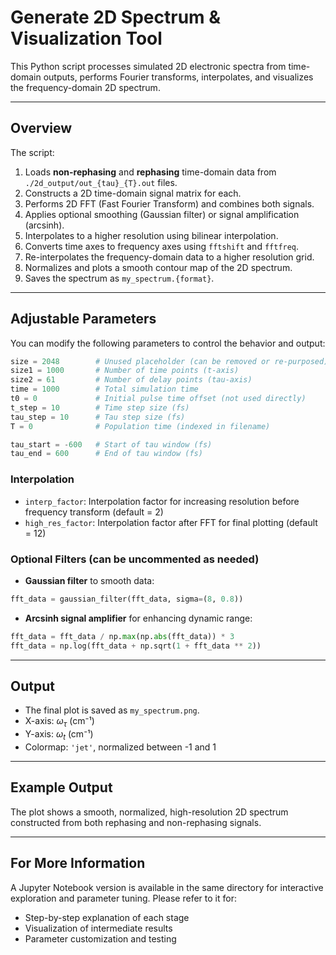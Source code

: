 # Generate 2D Spectrum & Visualization Tool

This Python script processes simulated 2D electronic spectra from time-domain outputs, performs Fourier transforms, interpolates, and visualizes the frequency-domain 2D spectrum.

---

## Overview

The script:

1. Loads **non-rephasing** and **rephasing** time-domain data from `./2d_output/out_{tau}_{T}.out` files.
2. Constructs a 2D time-domain signal matrix for each.
3. Performs 2D FFT (Fast Fourier Transform) and combines both signals.
4. Applies optional smoothing (Gaussian filter) or signal amplification (arcsinh).
5. Interpolates to a higher resolution using bilinear interpolation.
6. Converts time axes to frequency axes using `fftshift` and `fftfreq`.
7. Re-interpolates the frequency-domain data to a higher resolution grid.
8. Normalizes and plots a smooth contour map of the 2D spectrum.
9. Saves the spectrum as `my_spectrum.{format}`.

---

## Adjustable Parameters

You can modify the following parameters to control the behavior and output:

```python
size = 2048        # Unused placeholder (can be removed or re-purposed)
size1 = 1000       # Number of time points (t-axis)
size2 = 61         # Number of delay points (tau-axis)
time = 1000        # Total simulation time
t0 = 0             # Initial pulse time offset (not used directly)
t_step = 10        # Time step size (fs)
tau_step = 10      # Tau step size (fs)
T = 0              # Population time (indexed in filename)

tau_start = -600   # Start of tau window (fs)
tau_end = 600      # End of tau window (fs)
```

### Interpolation

- `interp_factor`: Interpolation factor for increasing resolution before frequency transform (default = 2)
- `high_res_factor`: Interpolation factor after FFT for final plotting (default = 12)

### Optional Filters (can be uncommented as needed)

- **Gaussian filter** to smooth data:

```python
fft_data = gaussian_filter(fft_data, sigma=(8, 0.8))
```

- **Arcsinh signal amplifier** for enhancing dynamic range:

```python
fft_data = fft_data / np.max(np.abs(fft_data)) * 3
fft_data = np.log(fft_data + np.sqrt(1 + fft_data ** 2))
```

---

## Output

- The final plot is saved as `my_spectrum.png`.
- X-axis: $\omega_{\tau}$ (cm⁻¹)
- Y-axis: $\omega_t$ (cm⁻¹)
- Colormap: `'jet'`, normalized between -1 and 1

---

## Example Output

The plot shows a smooth, normalized, high-resolution 2D spectrum constructed from both rephasing and non-rephasing signals.

---

## For More Information

A Jupyter Notebook version is available in the same directory for interactive exploration and parameter tuning. Please refer to it for:

- Step-by-step explanation of each stage
- Visualization of intermediate results
- Parameter customization and testing
```
